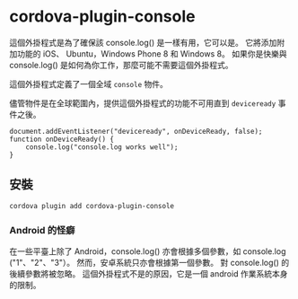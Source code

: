 <!---
    Licensed to the Apache Software Foundation (ASF) under one
    or more contributor license agreements.  See the NOTICE file
    distributed with this work for additional information
    regarding copyright ownership.  The ASF licenses this file
    to you under the Apache License, Version 2.0 (the
    "License"); you may not use this file except in compliance
    with the License.  You may obtain a copy of the License at

      http://www.apache.org/licenses/LICENSE-2.0

    Unless required by applicable law or agreed to in writing,
    software distributed under the License is distributed on an
    "AS IS" BASIS, WITHOUT WARRANTIES OR CONDITIONS OF ANY
    KIND, either express or implied.  See the License for the
    specific language governing permissions and limitations
    under the License.
-->

# cordova-plugin-console

這個外掛程式是為了確保該 console.log() 是一樣有用，它可以是。 它將添加附加功能的 iOS、 Ubuntu，Windows Phone 8 和 Windows 8。 如果你是快樂與 console.log() 是如何為你工作，那麼可能不需要這個外掛程式。

這個外掛程式定義了一個全域 `console` 物件。

儘管物件是在全球範圍內，提供這個外掛程式的功能不可用直到 `deviceready` 事件之後。

    document.addEventListener("deviceready", onDeviceReady, false);
    function onDeviceReady() {
        console.log("console.log works well");
    }
    

## 安裝

    cordova plugin add cordova-plugin-console
    

### Android 的怪癖

在一些平臺上除了 Android，console.log() 亦會根據多個參數，如 console.log ("1"、"2"、"3"）。 然而，安卓系統只亦會根據第一個參數。 對 console.log() 的後續參數將被忽略。 這個外掛程式不是的原因，它是一個 android 作業系統本身的限制。
